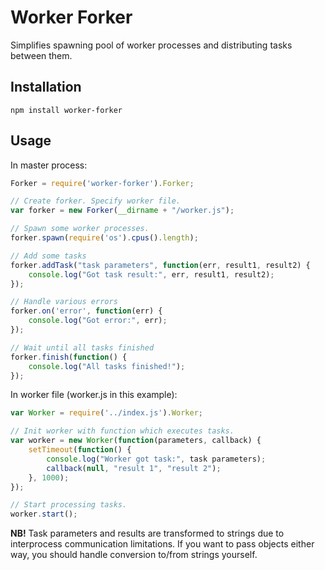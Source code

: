 Worker Forker
==================

Simplifies spawning pool of worker processes and distributing tasks between them.

Installation
----------
`npm install worker-forker`


Usage
-------

In master process:
```javascript
Forker = require('worker-forker').Forker;

// Create forker. Specify worker file.
var forker = new Forker(__dirname + "/worker.js");

// Spawn some worker processes.
forker.spawn(require('os').cpus().length);

// Add some tasks
forker.addTask("task parameters", function(err, result1, result2) {
    console.log("Got task result:", err, result1, result2);
});

// Handle various errors
forker.on('error', function(err) {
    console.log("Got error:", err);
});

// Wait until all tasks finished
forker.finish(function() {
    console.log("All tasks finished!");
});
```

In worker file (worker.js in this example):
```javascript
var Worker = require('../index.js').Worker;

// Init worker with function which executes tasks.
var worker = new Worker(function(parameters, callback) {
    setTimeout(function() {
        console.log("Worker got task:", task parameters);
        callback(null, "result 1", "result 2");
    }, 1000);
});

// Start processing tasks.
worker.start();
```

**NB!** Task parameters and results are transformed to strings due to interprocess communication limitations. If you want to pass objects either way, you should handle conversion to/from strings yourself.
